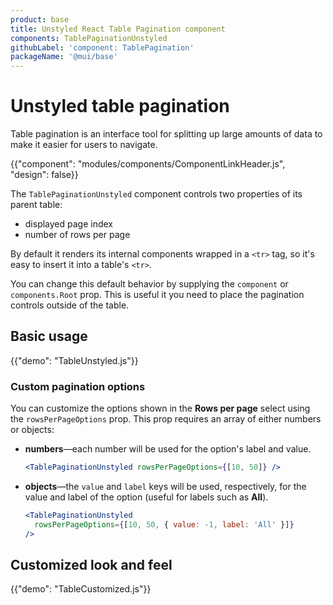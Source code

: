 ```yaml
---
product: base
title: Unstyled React Table Pagination component
components: TablePaginationUnstyled
githubLabel: 'component: TablePagination'
packageName: '@mui/base'
---
```


# Unstyled table pagination

<p class="description">Table pagination is an interface tool for splitting up large amounts of data to make it easier for users to navigate.</p>

{{"component": "modules/components/ComponentLinkHeader.js", "design": false}}

The `TablePaginationUnstyled` component controls two properties of its parent table:

- displayed page index
- number of rows per page

By default it renders its internal components wrapped in a `<tr>` tag, so it's easy to insert it into a table's `<tr>`.

You can change this default behavior by supplying the `component` or `components.Root` prop.
This is useful it you need to place the pagination controls outside of the table.

## Basic usage

{{"demo": "TableUnstyled.js"}}

### Custom pagination options

You can customize the options shown in the **Rows per page** select using the `rowsPerPageOptions` prop.
This prop requires an array of either numbers or objects:

- **numbers**—each number will be used for the option's label and value.

  ```jsx
  <TablePaginationUnstyled rowsPerPageOptions={[10, 50]} />
  ```

- **objects**—the `value` and `label` keys will be used, respectively, for the value and label of the option (useful for labels such as **All**).

  ```jsx
  <TablePaginationUnstyled
    rowsPerPageOptions={[10, 50, { value: -1, label: 'All' }]}
  />
  ```

## Customized look and feel

{{"demo": "TableCustomized.js"}}
